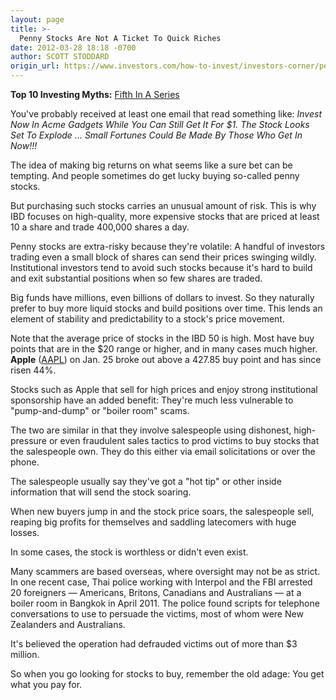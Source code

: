 ```yaml
---
layout: page
title: >-
  Penny Stocks Are Not A Ticket To Quick Riches
date: 2012-03-28 18:18 -0700
author: SCOTT STODDARD
origin_url: https://www.investors.com/how-to-invest/investors-corner/penny-stocks-no-pass-to-quick-riches
---
```





**Top 10 Investing Myths:** [Fifth In A Series](http://news.investors.com/specialreport/604007/201203141812/top-10-investing-myths.aspx )


You've probably received at least one email that read something like: *Invest Now In Acme Gadgets While You Can Still Get It For \$1. The Stock Looks Set To Explode ... Small Fortunes Could Be Made By Those Who Get In Now!!!*


The idea of making big returns on what seems like a sure bet can be tempting. And people sometimes do get lucky buying so-called penny stocks.


But purchasing such stocks carries an unusual amount of risk. This is why IBD focuses on high-quality, more expensive stocks that are priced at least 10 a share and trade 400,000 shares a day.


Penny stocks are extra-risky because they're volatile: A handful of investors trading even a small block of shares can send their prices swinging wildly. Institutional investors tend to avoid such stocks because it's hard to build and exit substantial positions when so few shares are traded.


Big funds have millions, even billions of dollars to invest. So they naturally prefer to buy more liquid stocks and build positions over time. This lends an element of stability and predictability to a stock's price movement.


Note that the average price of stocks in the IBD 50 is high. Most have buy points that are in the \$20 range or higher, and in many cases much higher. **Apple** ([AAPL](https://research.investors.com/quote.aspx?symbol=AAPL)) on Jan. 25 broke out above a 427.85 buy point and has since risen 44%.


Stocks such as Apple that sell for high prices and enjoy strong institutional sponsorship have an added benefit: They're much less vulnerable to "pump-and-dump" or "boiler room" scams.


The two are similar in that they involve salespeople using dishonest, high-pressure or even fraudulent sales tactics to prod victims to buy stocks that the salespeople own. They do this either via email solicitations or over the phone.


The salespeople usually say they've got a "hot tip" or other inside information that will send the stock soaring.


When new buyers jump in and the stock price soars, the salespeople sell, reaping big profits for themselves and saddling latecomers with huge losses.


In some cases, the stock is worthless or didn't even exist.


Many scammers are based overseas, where oversight may not be as strict. In one recent case, Thai police working with Interpol and the FBI arrested 20 foreigners — Americans, Britons, Canadians and Australians — at a boiler room in Bangkok in April 2011. The police found scripts for telephone conversations to use to persuade the victims, most of whom were New Zealanders and Australians.


It's believed the operation had defrauded victims out of more than \$3 million.


So when you go looking for stocks to buy, remember the old adage: You get what you pay for.




